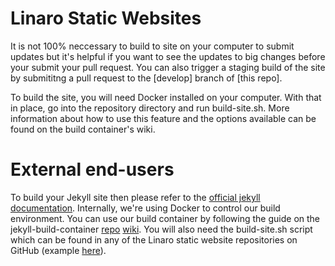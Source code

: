 # Linaro Static Websites

It is not 100% neccessary to build to site on your computer to submit updates but it's helpful if you want to see the updates to big changes before your submit your pull request. You can also trigger a staging build of the site by submititng a pull request to the [develop] branch of [this repo].

To build the site, you will need Docker installed on your computer. With that in place, go into the repository directory and run build-site.sh. More information about how to use this feature and the options available can be found on the build container's wiki.

# External end-users

To build your Jekyll site then please refer to the [official jekyll documentation](https://jekyllrb.com/docs/). Internally, we're using Docker to control our build environment. You can use our build container by following the guide on the jekyll-build-container [repo](https://github.com/linaro-its/jekyll-build-container) [wiki](https://github.com/linaro-its/jekyll-build-container/wiki). You will also need the build-site.sh script which can be found in any of the Linaro static website repositories on GitHub (example [here](https://github.com/Linaro/website/blob/develop/build-site.sh)).